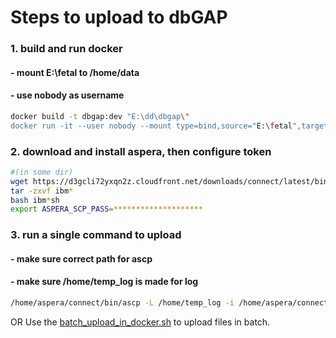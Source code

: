 # Steps to upload to dbGAP
### 1. build and run docker
#### - mount E:\fetal to /home/data
#### - use nobody as username
```bash
docker build -t dbgap:dev "E:\dd\dbgap\"
docker run -it --user nobody --mount type=bind,source="E:\fetal",target=/home/data dbgap:dev /bin/bash
```
### 2. download and install aspera, then configure token
```bash
#(in some dir)
wget https://d3gcli72yxqn2z.cloudfront.net/downloads/connect/latest/bin/ibm-aspera-connect_4.2.9.728_linux_x86_64.tar.gz
tar -zxvf ibm*
bash ibm*sh
export ASPERA_SCP_PASS=********************
```
### 3. run a single command to upload 
#### - make sure correct path for ascp
#### - make sure /home/temp_log is made for log
```bash
/home/aspera/connect/bin/ascp -L /home/temp_log -i /home/aspera/connect/etc/aspera_tokenauth_id_rsa -Q -l 200m -k 1 /home/data/temp/ATAC_F002_HMG086_Microglia.fastq.gz asp-dbgap@gap-submit.ncbi.nlm.nih.gov:test
```
OR
Use the [batch_upload_in_docker.sh](https://github.com/rzzli/Glass_Lab_Tools/blob/main/dpGap_upload/batch_upload_in_docker.sh) to upload files in batch.

